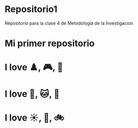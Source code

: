# Repositorio1
Repositorio para la clase 4 de Metodologia de la Investigacion
# Mi primer repositorio

# I love ♟️, 🎮, 🎥
# I love 🎵, 🐱, 🐉
# I love ☀️, 🏀, 🚲
